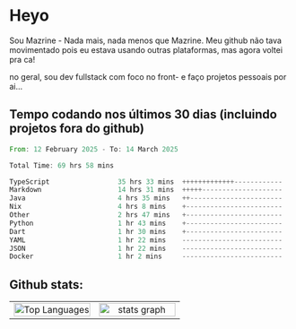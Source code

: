 # Heyo

Sou Mazrine - Nada mais, nada menos que Mazrine.
Meu github não tava movimentado pois eu estava usando outras plataformas, mas agora voltei pra ca!

no geral, sou dev fullstack com foco no front- e faço projetos pessoais por ai...


## Tempo codando nos últimos 30 dias (incluindo projetos fora do github)
<!--START_SECTION:waka-->

```rust
From: 12 February 2025 - To: 14 March 2025

Total Time: 69 hrs 58 mins

TypeScript                 35 hrs 33 mins  +++++++++++++------------   50.80 %
Markdown                   14 hrs 31 mins  +++++--------------------   20.75 %
Java                       4 hrs 35 mins   ++-----------------------   06.57 %
Nix                        4 hrs 8 mins    +------------------------   05.92 %
Other                      2 hrs 47 mins   +------------------------   03.98 %
Python                     1 hr 43 mins    +------------------------   02.46 %
Dart                       1 hr 30 mins    +------------------------   02.15 %
YAML                       1 hr 22 mins    -------------------------   01.97 %
JSON                       1 hr 22 mins    -------------------------   01.97 %
Docker                     1 hr 2 mins     -------------------------   01.48 %
```

<!--END_SECTION:waka-->

<!--
**Mazrine/Mazrine** is a ✨ _special_ ✨ repository because its `README.md` (this file) appears on your GitHub profile.

Here are some ideas to get you started:

- 🔭 I’m currently working on ...
- 🌱 I’m currently learning ...
- 👯 I’m looking to collaborate on ...
- 🤔 I’m looking for help with ...
- 💬 Ask me about ...
- 📫 How to reach me: ...
- 😄 Pronouns: ...
- ⚡ Fun fact: ...
-->


## Github stats:

<div align="center">
  <table width="100%">
    <tr>
      <td align="center" width="50%">
        <img src="https://github-readme-stats.vercel.app/api/top-langs/?username=mazrine&theme=tokyonight&layout=donut&langs_count=10&locale=pt-br" width="100%" alt="Top Languages" />
      </td>
      <td align="center" width="50%">
        <img src="https://github-readme-stats-yxqy.vercel.app/api?username=mazrine&hide_title=false&hide_rank=false&show_icons=true&count_private=true&disable_animations=false&theme=midnight-purple&locale=en&hide_border=true&order=1" width="100%" alt="stats graph" />
      </td>
    </tr>
  </table>
</div>
